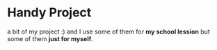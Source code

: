 # Handy Project
a bit of my project :)
and I use some of them for **my school lession** but some of them **just for myself**.